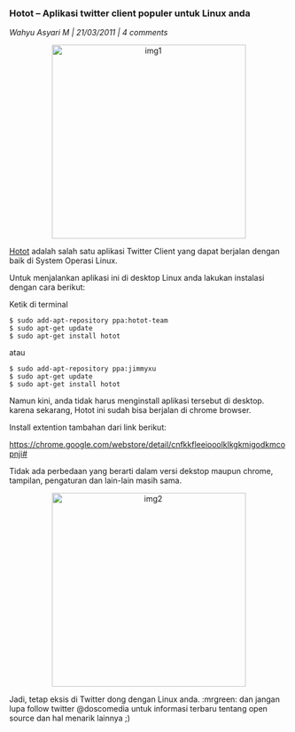 ### **Hotot – Aplikasi twitter client populer untuk Linux anda**
_Wahyu Asyari M | 21/03/2011 | 4 comments_

<p align="center">
<img src="./posts/2011-03-21-hotot-aplikasi-twitter-client-populer-untuk-linux-anda/hotot.jpg" height="350px" alt="img1">
</p> 

[Hotot](http://www.hotot.org/index.html) adalah salah satu aplikasi Twitter Client yang dapat berjalan dengan baik di System Operasi Linux.

Untuk menjalankan aplikasi ini di desktop Linux anda lakukan instalasi dengan cara berikut:

Ketik di terminal
```
$ sudo add-apt-repository ppa:hotot-team
$ sudo apt-get update
$ sudo apt-get install hotot
```
atau
```
$ sudo add-apt-repository ppa:jimmyxu
$ sudo apt-get update
$ sudo apt-get install hotot
```
    

Namun kini, anda tidak harus menginstall aplikasi tersebut di desktop. karena sekarang, Hotot ini sudah bisa berjalan di chrome browser.

Install extention tambahan dari link berikut:

<https://chrome.google.com/webstore/detail/cnfkkfleeiooolklkgkmigodkmcopnji#>

Tidak ada perbedaan yang berarti dalam versi dekstop maupun chrome, tampilan, pengaturan dan lain-lain masih sama.
<p align="center">
<img src="./posts/2011-03-21-hotot-aplikasi-twitter-client-populer-untuk-linux-anda/hotot_thumb.jpg" height="350px" alt="img2">
</p> 

Jadi, tetap eksis di Twitter dong dengan Linux anda. :mrgreen:
dan jangan lupa follow twitter @doscomedia untuk informasi terbaru tentang open source dan hal menarik lainnya ;)